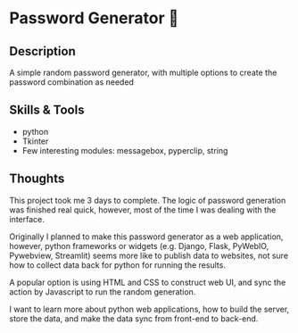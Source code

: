 <h1> Password Generator 🔑 </h1>

<h2>Description</h2>
A simple random password generator, with multiple options to create the password combination as needed

<h2>Skills & Tools</h2>

* python
* Tkinter
* Few interesting modules: messagebox, pyperclip, string

<h2>Thoughts</h2>
This project took me 3 days to complete. The logic of password generation was finished real quick, however, most of the time I was dealing with the interface.

Originally I planned to make this password generator as a web application, however, python frameworks or widgets (e.g. Django, Flask, PyWebIO, Pywebview, Streamlit) seems more like to publish data to websites, not sure how to collect data back for python for running the results. 

A popular option is using HTML and CSS to construct web UI, and sync the action by Javascript to run the random generation. 

I want to learn more about python web applications, how to build the server, store the data, and make the data sync from front-end to back-end.
